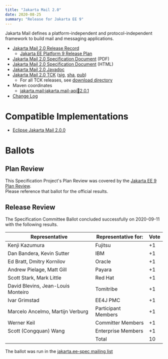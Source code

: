 ```yaml
---
title: "Jakarta Mail 2.0"
date: 2020-08-25
summary: "Release for Jakarta EE 9"
---
```


Jakarta Mail defines a platform-independent and protocol-independent framework to build mail and messaging applications.

* [Jakarta Mail 2.0 Release Record](https://projects.eclipse.org/projects/ee4j.mail/releases/2.0.0)
  * [Jakarta EE Platform 9 Release Plan](https://jakartaee.github.io/platform/jakartaee9/JakartaEE9ReleasePlan)
* [Jakarta Mail 2.0 Specification Document](./jakarta-mail-spec-2.0.pdf) (PDF)
* [Jakarta Mail 2.0 Specification Document](./jakarta-mail-spec-2.0.html) (HTML)
* [Jakarta Mail 2.0 Javadoc](./apidocs)
* [Jakarta Mail 2.0 TCK](https://download.eclipse.org/jakartaee/mail/2.0/jakarta-mail-tck-2.0.0.zip)  ([sig](https://download.eclipse.org/jakartaee/mail/2.0/jakarta-mail-tck-2.0.0.zip.sig),  [sha](https://download.eclipse.org/jakartaee/mail/2.0/jakarta-mail-tck-2.0.0.zip.sha256),  [pub](https://jakarta.ee/specifications/jakartaee-spec-committee.pub))
   * For all TCK releases, see [download directory](https://download.eclipse.org/jakartaee/mail/2.0)
* Maven coordinates
  * [jakarta.mail:jakarta.mail-api:jar:2.0.1](https://central.sonatype.com/artifact/jakarta.mail/jakarta.mail-api/2.0.1/jar)
* [Change Log](./changelog)


# Compatible Implementations

* [Eclipse Jakarta Mail 2.0.0](https://eclipse-ee4j.github.io/mail/)

# Ballots

## Plan Review

[//]: # (For Jakarta EE 9, the Platform Plan Review covered 95% of the Specification Projects.  For those Projects, just use the following statement in this Plan Review section:)

This Specification Project's Plan Review was covered by the [Jakarta EE 9 Plan Review](https://jakarta.ee/specifications/platform/9/).  
Please reference that ballot for the official results.

[//]: # (If your Project was required to do a standalone Plan Review...  You'll need to perform an official Plan Review ballot and record the results here.)

## Release Review

The Specification Committee Ballot concluded successfully on 2020-09-11 with the following results.

| Representative                                      | Representative for: | Vote |
|-----------------------------------------------------|---------------------|------|
| Kenji Kazumura                                      | Fujitsu             |  +1  |
| Dan Bandera, Kevin Sutter                           | IBM                 |  +1  |
| Ed Bratt, Dmitry Kornilov                           | Oracle              |  +1  |
| Andrew Pielage, Matt Gill                           | Payara              |  +1  |
| Scott Stark, Mark Little                            | Red Hat             |  +1  |
| David Blevins, Jean-Louis Monteiro                  | Tomitribe           |  +1  |
| Ivar Grimstad                                       | EE4J PMC            |  +1  |
| Marcelo Ancelmo, Martijn Verburg                    | Participant Members |  +1  |
| Werner Keil                                         | Committer Members   |  +1  |
| Scott (Congquan) Wang                               | Enterprise Members  |  +1  |
|                                                     | Total               |  10  |

The ballot was run in the [jakarta.ee-spec mailing list](https://www.eclipse.org/lists/jakarta.ee-spec/msg00889.html)

